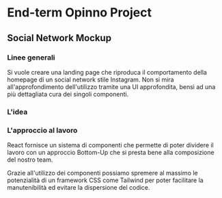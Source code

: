 # End-term Opinno Project

## Social Network Mockup

### Linee generali

Si vuole creare una landing page che riproduca il comportamento della homepage di un social network stile Instagram. Non si mira all'approfondimento dell'utilizzo tramite una UI approfondita, bensì ad una più dettagliata cura dei singoli componenti.

### L'idea

### L'approccio al lavoro

React fornisce un sistema di componenti che permette di poter dividere il lavoro con un approccio Bottom-Up che si presta bene alla composizione del nostro team.

Grazie all'utilizzo dei componenti possiamo spremere al massimo le potenzialità di un framework CSS come Tailwind per poter facilitare la manutenibilità ed evitare la dispersione del codice.

